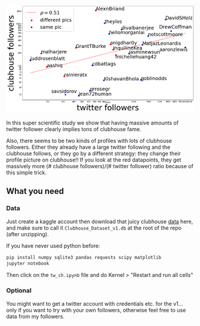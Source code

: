 ![](plot.png)

In this super scientific study we show that having massive amounts of twitter follower clearly implies tons of clubhouse fame.

Also, there seems to be two kinds of profiles with lots of clubhouse followers. Either they already have a large twitter following and the clubhouse follows, or they go by a different strategy: they change their profile picture on clubhouse!! If you look at the red datapoints, they get massively more (# clubhouse followers)/(# twitter follower) ratio because of this simple trick.

## What you need

### Data

Just create a kaggle account then download that juicy clubhouse [data](https://www.kaggle.com/johntukey/clubhouse-dataset) here, and make sure to call it `Clubhouse_Dataset_v1.db` at the root of the repo (after unzipping).

If you have never used python before:
```bash
pip install numpy sqlite3 pandas requests scipy matplotlib
jupyter notebook
```

Then click on the `tw_ch.ipynb` file and do Kernel > "Restart and run all cells"

### Optional

You might want to get a twitter account with credentials etc. for the v1... only if you want to try with your own followers, otherwise feel free to use data from my followers.
